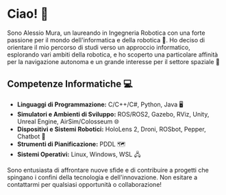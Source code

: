 # Ciao! 👋
Sono Alessio Mura, un laureando in Ingegneria Robotica con una forte passione per il mondo dell'informatica e della robotica 🤖. Ho deciso di orientare il mio percorso di studi verso un approccio informatico, esplorando vari ambiti della robotica, e ho scoperto una particolare affinità per la navigazione autonoma e un grande interesse per il settore spaziale 🌌

## Competenze Informatiche 💻

- **Linguaggi di Programmazione:** C/C++/C#, Python, Java 🖥️
- **Simulatori e Ambienti di Sviluppo:** ROS/ROS2, Gazebo, RViz, Unity, Unreal Engine, AirSim/Colosseum 🌐
- **Dispositivi e Sistemi Robotici:** HoloLens 2, Droni, ROSbot, Pepper, Chatbot 🤖
- **Strumenti di Pianificazione:** PDDL 🗺️
- **Sistemi Operativi:** Linux, Windows, WSL 🖧

Sono entusiasta di affrontare nuove sfide e di contribuire a progetti che spingano i confini della tecnologia e dell'innovazione. Non esitare a contattarmi per qualsiasi opportunità o collaborazione!

